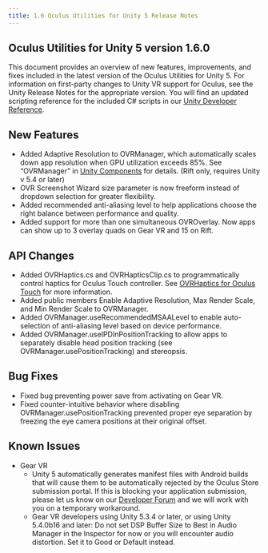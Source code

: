 ```yaml
---
title: 1.6 Oculus Utilities for Unity 5 Release Notes
---
```

## Oculus Utilities for Unity 5 version 1.6.0

This document provides an overview of new features, improvements, and fixes included in the latest version of the Oculus Utilities for Unity 5. For information on first-party changes to Unity VR support for Oculus, see the Unity Release Notes for the appropriate version. You will find an updated scripting reference for the included C# scripts in our [Unity Developer Reference](/documentation/game-engines/latest/concepts/book-unity-reference/).

## New Features

* Added Adaptive Resolution to OVRManager, which automatically scales down app resolution when GPU utilization exceeds 85%. See “OVRManager” in [Unity Components](/documentation/unity/latest/concepts/unity-utilities-overview/#unity-utilities-overview "This section provides an overview of the Utilities package, including its directory structure, the supplied prefabs, and several key C# scripts.") for details. (Rift only, requires Unity v 5.4 or later)
* OVR Screenshot Wizard size parameter is now freeform instead of dropdown selection for greater flexibility.
* Added recommended anti-aliasing level to help applications choose the right balance between performance and quality.
* Added support for more than one simultaneous OVROverlay. Now apps can show up to 3 overlay quads on Gear VR and 15 on Rift.
## API Changes

* Added OVRHaptics.cs and OVRHapticsClip.cs to programmatically control haptics for Oculus Touch controller. See [OVRHaptics for Oculus Touch](/documentation/unity/latest/concepts/unity-ovrhaptics/ "This guide reviews OVRHaptics and OVRHapticsClip, two C# scripts that programmatically control haptics feedback for Touch.") for more information.
* Added public members Enable Adaptive Resolution, Max Render Scale, and Min Render Scale to OVRManager.
* Added OVRManager.useRecommendedMSAALevel to enable auto-selection of anti-aliasing level based on device performance.
* Added OVRManager.useIPDInPositionTracking to allow apps to separately disable head position tracking (see OVRManager.usePositionTracking) and stereopsis.
## Bug Fixes

* Fixed bug preventing power save from activating on Gear VR.
* Fixed counter-intuitive behavior where disabling OVRManager.usePositionTracking prevented proper eye separation by freezing the eye camera positions at their original offset.
## Known Issues

* Gear VR
	+ Unity 5 automatically generates manifest files with Android builds that will cause them to be automatically rejected by the Oculus Store submission portal. If this is blocking your application submission, please let us know on our [Developer Forum](https://forums.oculus.com/developer/) and we will work with you on a temporary workaround.
	+ Gear VR developers using Unity 5.3.4 or later, or using Unity 5.4.0b16 and later: Do not set DSP Buffer Size to Best in Audio Manager in the Inspector for now or you will encounter audio distortion. Set it to Good or Default instead.
	
